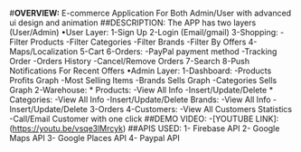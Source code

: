 #**OVERVIEW:**
	E-commerce Application For Both Admin/User with advanced ui design and animation
##DESCRIPTION: 
  The APP has two layers (User/Admin)
  •User Layer:
  	1-Sign Up
 	2-Login (Email/gmail)
  	3-Shopping:
     		-Filter Products 
     		-Filter Categories 
     		-Filter Brands
     		-Filter By Offers
 	4-Maps/Localization
 	5-Cart
 	6-Orders:
     		-PayPal payment method
     		-Tracking Order
     		-Orders History
     		-Cancel/Remove Orders
 	7-Search
 	8-Push Notifications For Recent Offers
  •Admin Layer:
	1-Dashboard:
      		-Products Profits Graph 
      		-Most Selling Items
      		-Brands Sells Graph
      		-Categories Sells Graph
  	2-Warehouse:
      		* Products:
          	   -View All Info
          	   -Insert/Update/Delete
      		* Categories:
          	   -View All Info
          	   -Insert/Update/Delete
      		Brands:
          	   -View All Info
          	   -Insert/Update/Delete
 	3-Orders
 	4-Customers:
     		-View All Customers Statistics
     		-Call/Email Customer with one click
##DEMO VIDEO:
	-[YOUTUBE LINK]: (https://youtu.be/vsqe3lMrcyk)
##APIS USED:
	1- Firebase API
	2- Google Maps API
	3- Google Places API 
	4- Paypal API




